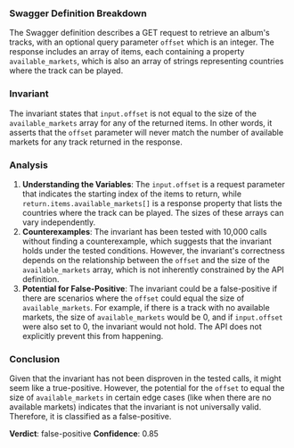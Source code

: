 ### Swagger Definition Breakdown
The Swagger definition describes a GET request to retrieve an album's tracks, with an optional query parameter `offset` which is an integer. The response includes an array of items, each containing a property `available_markets`, which is also an array of strings representing countries where the track can be played.

### Invariant
The invariant states that `input.offset` is not equal to the size of the `available_markets` array for any of the returned items. In other words, it asserts that the `offset` parameter will never match the number of available markets for any track returned in the response.

### Analysis
1. **Understanding the Variables**: The `input.offset` is a request parameter that indicates the starting index of the items to return, while `return.items.available_markets[]` is a response property that lists the countries where the track can be played. The sizes of these arrays can vary independently.
2. **Counterexamples**: The invariant has been tested with 10,000 calls without finding a counterexample, which suggests that the invariant holds under the tested conditions. However, the invariant's correctness depends on the relationship between the `offset` and the size of the `available_markets` array, which is not inherently constrained by the API definition.
3. **Potential for False-Positive**: The invariant could be a false-positive if there are scenarios where the `offset` could equal the size of `available_markets`. For example, if there is a track with no available markets, the size of `available_markets` would be 0, and if `input.offset` were also set to 0, the invariant would not hold. The API does not explicitly prevent this from happening.

### Conclusion
Given that the invariant has not been disproven in the tested calls, it might seem like a true-positive. However, the potential for the `offset` to equal the size of `available_markets` in certain edge cases (like when there are no available markets) indicates that the invariant is not universally valid. Therefore, it is classified as a false-positive.

**Verdict**: false-positive
**Confidence**: 0.85
